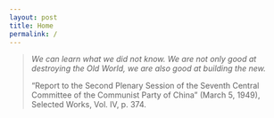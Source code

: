 ```yaml
---
layout: post
title: Home
permalink: /
---
```


> _We can learn what we did not know. We are not only good at destroying the Old World, we are also good at building the new._
> 
> “Report to the Second Plenary Session of the Seventh Central Committee of the Communist Party of China” (March 5, 1949), Selected Works, Vol. IV, p. 374.